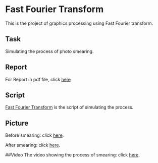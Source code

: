 # Fast Fourier Transform

This is the project of graphics processing using Fast Fourier transform.

## Task
Simulating the process of photo smearing.

## Report
For Report in pdf file, click [here](https://github.com/blacksde/Numerical-Methods-for-Differential-Equations/blob/master/Fast%20Fourier%20Transform/Fast%20Fourier%20Transform.pdf)

## Script
[Fast Fourier Transform](https://github.com/blacksde/Numerical-Methods-for-Differential-Equations/blob/master/Fast%20Fourier%20Transform/Fast%20Fourier%20Transform.m) is the script of simulating the process.

## Picture
Before smearing: click [here](https://github.com/blacksde/Numerical-Methods-for-Differential-Equations/blob/master/Fast%20Fourier%20Transform/iron_man_3.jpg).

After smearing: click [here](https://github.com/blacksde/Numerical-Methods-for-Differential-Equations/blob/master/Fast%20Fourier%20Transform/final.jpg).

##Video
The video showing the process of smearing: click [here](https://github.com/blacksde/Numerical-Methods-for-Differential-Equations/blob/master/Fast%20Fourier%20Transform/ironman.avi).

 